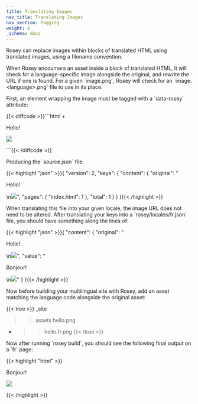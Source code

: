 ```yaml
---
title: Translating Images
nav_title: Translating Images
nav_section: Tagging
weight: 6
_schema: docs
---
```

Rosey can replace images within blocks of translated HTML using translated images, using a filename convention.

When Rosey encounters an asset inside a block of translated HTML, it will check for a language-specific image alongside the original, and rewrite the URL if one is found. For a given \`image.png\`, Rosey will check for an \`image.&lt;language&gt;.png\` file to use in its place.

First, an element wrapping the image must be tagged with a \`data-rosey\` attribute:

{{< diffcode >}}```html
+<div data-rosey="content">
    <p>Hello!</p>
    <img src='/assets/hello.png' />
</div>
```{{< /diffcode >}}

Producing the \`source.json\` file:

{{< highlight "json" >}}{
    "version": 2,
    "keys": {
        "content": {
            "original": "<p>Hello!</p>\n<img src='/assets/hello.png' />",
            "pages": {
                "index.html": 1
            },
            "total": 1
        }
    }
}{{< /highlight >}}

When translating this file into your given locale, the image URL does not need to be altered. After translating your keys into a \`rosey/locales/fr.json\` file, you should have something along the lines of:

{{< highlight "json" >}}{
    "content": {
        "original": "<p>Hello!</p>\n<img src='/assets/hello.png' />",
    	"value": "<p>Bonjour!</p>\n<img src='/assets/hello.png' />"
    }
}{{< /highlight >}}

Now before building your multilingual site with Rosey, add an asset matching the language code alongside the original asset:

{{< tree >}}
_site
>> assets
   >> hello.png
+   >> hello.fr.png
{{< /tree >}}

Now after running \`rosey build\`, you should see the following final output on a \`fr\` page:

{{< highlight "html" >}}<div data-rosey="content">
    <p>Bonjour!</p>
    <img src='/assets/hello.fr.png' />
</div>{{< /highlight >}}